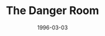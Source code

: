 ---
mission_id: dangroom
slug: "the-danger-room"
editorsChoice:
title: "The Danger Room"
authors: 
    - "Mike Neugebauer"
date: 1996-03-03
filename: "/missions/dangroom.zip"
description: "The Danger Room is a custom level set in the Marvel Universe.  You play the X-Man Cable, armed to the hilt and honing his skills in the X-Men's renowned \"Danger Room\"."
cover: "dangroom.png"
levelReplaced:	SECBASE
difficulty: yes
bm:	no
fme: no
wax: no
three_do: no
voc: no
gmd: no
vue: no
lfd: no
base: "New level from scratch" 
editors: "DFUSE, WDFUSE 1.5"

---